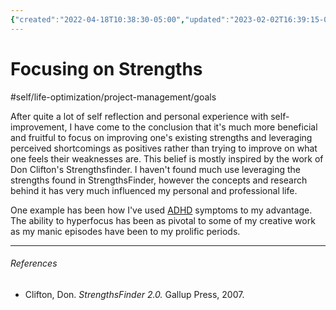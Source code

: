 ```yaml
---
{"created":"2022-04-18T10:38:30-05:00","updated":"2023-02-02T16:39:15-06:00","title":"Focusing On Strengths","zettelgarden":true,"zettelType":"concept","dg-publish":true,"permalink":"/z/notes/focusing-on-strengths/","dgPassFrontmatter":true}
---
```


# Focusing on Strengths
#self/life-optimization/project-management/goals 

After quite a lot of self reflection and personal experience with self-improvement, I have come to the conclusion that it's much more beneficial and fruitful to focus on improving one's existing strengths and leveraging perceived shortcomings as positives rather than trying to improve on what one feels their weaknesses are. This belief is mostly inspired by the work of Don Clifton's Strengthsfinder. I haven't found much use leveraging the strengths found in StrengthsFinder, however the concepts and research behind it has very much influenced my personal and professional life.

One example has been how I've used [ADHD](ADHD.md) symptoms to my advantage. The ability to hyperfocus has been as pivotal to some of my creative work as my manic episodes have been to my prolific periods.

---
###### References
- Clifton, Don. *StrengthsFinder 2.0.* Gallup Press, 2007.